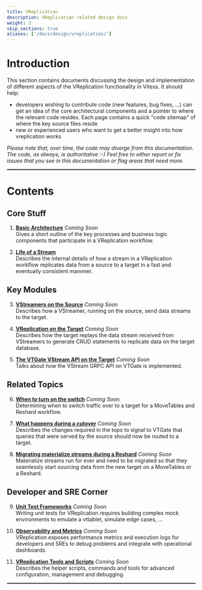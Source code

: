 ```yaml
---
title: VReplication
description: VReplication related design docs
weight: 3
skip_sections: true
aliases: ['/docs/design/vreplication/']
---
```


# Introduction
This section contains documents discussing the design and implementation of different aspects
of the VReplication functionality in Vitess. It should help:
* developers wishing to contribute code (new features, bug fixes, ...) can get an idea of the core architectural components and a pointer to where the relevant code resides. Each page contains a quick "code sitemap" of where the key source files reside
* new or experienced users who want to get a better insight into how vreplication works

_Please note that, over time, the code may diverge from this documentation. The code, as always, is authoritative :-)  Feel free to either report or fix issues that you see in this documentation or flag areas that need more._

<hr style="border:1px solid gray"> </hr>

# Contents

## Core Stuff
  1. [**Basic Architecture**](./architecture) _Coming Soon_ <br/>
  Gives a short outline of the key processes and business logic components that participate in a VReplication workflow.

  1. [**Life of a Stream**](./life-of-a-stream) <br/>
  Describes the internal details of how a stream in a VReplication workflow replicates data from a source to a target in a fast and eventually consistent mannner.

## Key Modules
  3. [**VStreamers on the Source**](./vstreamer) _Coming Soon_ <br/>
  Describes how a VStreamer, running on the source, send data streams to the target.

  1. [**VReplication on the Target**](./vreplication) _Coming Soon_ <br/>
  Describes how the target replays the data stream received from VStreamers to generate CRUD statements to replicate data on the target database.

  1. [**The VTGate VStream API on the Target**](./vstream-api) _Coming Soon_ <br/>
  Talks about how the VStream GRPC API on VTGate is implemented.

## Related Topics
  6. [**When to turn on the switch**](./switch-lag) _Coming Soon_ <br/>
  Determining when to switch traffic over to a target for a MoveTables and Reshard workflow.

  1. [**What happens during a cutover**](./cutover) _Coming Soon_ <br/>
  Describes the changes required in the topo to signal to VTGate that queries that were served by the source should now be routed to a target.

  1. [**Migrating materialize streams during a Reshard**](./switch-lag) _Coming Soon_ <br/>
  Materialize streams run for ever and need to be migrated so that they seamlessly start sourcing data from the new target on a MoveTables or a Reshard.

##  Developer and SRE Corner
  9. [**Unit Test Frameworks**](./test) _Coming Soon_ <br/>
  Writing unit tests for VReplication requires building complex mock environments to emulate a vttablet, simulate edge cases, ...

  1. [**Observability and Metrics**](./observability) _Coming Soon_ <br/>
  VReplication exposes performance metrics and execution logs for developers and SREs to debug problems and integrate with operational dashboards.

  1. [**VReplication Tools and Scripts**](./tools) _Coming Soon_ <br/>
  Describes the helper scripts, commands and tools for advanced configuration, management and debugging.

  <hr style="border:1px solid gray"> </hr>
